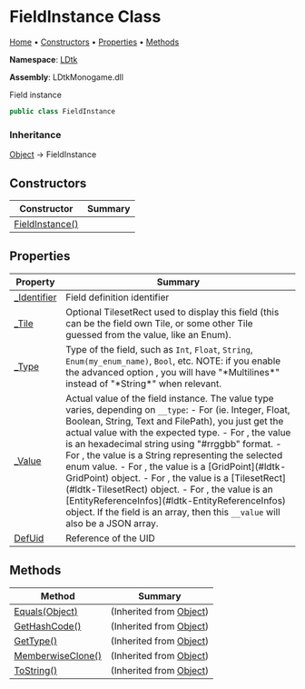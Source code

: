 # FieldInstance Class

[Home](../../README.md) &#x2022; [Constructors](#constructors) &#x2022; [Properties](#properties) &#x2022; [Methods](#methods)

**Namespace**: [LDtk](../README.md)

**Assembly**: LDtkMonogame\.dll

  
 Field instance 

```csharp
public class FieldInstance
```

### Inheritance

[Object](https://docs.microsoft.com/en-us/dotnet/api/system.object) &#x2192; FieldInstance

## Constructors

| Constructor | Summary |
| ----------- | ------- |
| [FieldInstance()](-ctor/README.md) | |

## Properties

| Property | Summary |
| -------- | ------- |
| [_Identifier](_Identifier/README.md) |  Field definition identifier  |
| [_Tile](_Tile/README.md) |  Optional TilesetRect used to display this field \(this can be the field own Tile, or some other Tile guessed from the value, like an Enum\)\.  |
| [_Type](_Type/README.md) |  Type of the field, such as `Int`, `Float`, `String`, `Enum(my_enum_name)`, `Bool`, etc\.  NOTE: if you enable the advanced option , you will have "\*Multilines\*" instead of "\*String\*" when relevant\.  |
| [_Value](_Value/README.md) |  Actual value of the field instance\. The value type varies, depending on `__type`:   \- For  \(ie\. Integer, Float, Boolean, String, Text and FilePath\), you just get the actual value with the expected type\.   \- For , the value is an hexadecimal string using "\#rrggbb" format\.   \- For , the value is a String representing the selected enum value\.   \- For , the value is a \[GridPoint\]\(\#ldtk\-GridPoint\) object\.   \- For , the value is a \[TilesetRect\]\(\#ldtk\-TilesetRect\) object\.   \- For , the value is an \[EntityReferenceInfos\]\(\#ldtk\-EntityReferenceInfos\) object\.  If the field is an array, then this `__value` will also be a JSON array\.  |
| [DefUid](DefUid/README.md) |  Reference of the  UID  |

## Methods

| Method | Summary |
| ------ | ------- |
| [Equals(Object)](https://docs.microsoft.com/en-us/dotnet/api/system.object.equals) |  \(Inherited from [Object](https://docs.microsoft.com/en-us/dotnet/api/system.object)\) |
| [GetHashCode()](https://docs.microsoft.com/en-us/dotnet/api/system.object.gethashcode) |  \(Inherited from [Object](https://docs.microsoft.com/en-us/dotnet/api/system.object)\) |
| [GetType()](https://docs.microsoft.com/en-us/dotnet/api/system.object.gettype) |  \(Inherited from [Object](https://docs.microsoft.com/en-us/dotnet/api/system.object)\) |
| [MemberwiseClone()](https://docs.microsoft.com/en-us/dotnet/api/system.object.memberwiseclone) |  \(Inherited from [Object](https://docs.microsoft.com/en-us/dotnet/api/system.object)\) |
| [ToString()](https://docs.microsoft.com/en-us/dotnet/api/system.object.tostring) |  \(Inherited from [Object](https://docs.microsoft.com/en-us/dotnet/api/system.object)\) |

